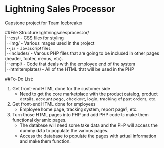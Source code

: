 # Lightning Sales Processor
Capstone project for Team Icebreaker

##File Structure
lightningsalesprocessor/  
|--css/ - CSS files for styling  
|--img/ - Various images used in the project  
|--js/ - Javascript files  
|--includes/ - Various PHP files that are going to be included in other pages (header, footer, menus, etc).  
|--empl/ - Code that deals with the employee end of the system  
|--htmltemplates/ - All of the HTML that will be used in the PHP

##To-Do List: 
1. Get front-end HTML done for the customer side
	- Need to get the core marketplace with the product catalog, product details, account page, checkout, login, tracking of past orders, etc.
2. Get front-end HTML done for employees
	- Employee home page, tracking system, report page?, etc.
3. Turn those HTML pages into PHP and add PHP code to make them functional dynamic pages.
	- The database will need some fake data and the PHP will access the dummy data to populate the various pages.
	- Access the database to populate the pages with actual information and make them function.